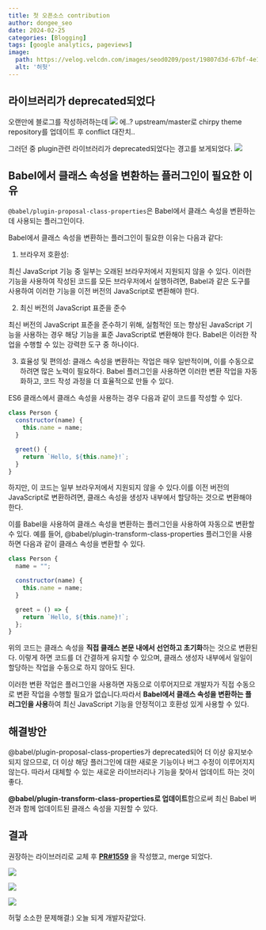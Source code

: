 ```yaml
---
title: 첫 오픈소스 contribution
author: dongee_seo
date: 2024-02-25
categories: [Blogging]
tags: [google analytics, pageviews]
image: 
  path: https://velog.velcdn.com/images/seod0209/post/19807d3d-67bf-4e1f-ae10-3971fb70c1e4/image.jpeg
  alt: '허헛'
---
```


## 라이브러리가 deprecated되었다

오랜만에 블로그를 작성하려하는데
![](https://velog.velcdn.com/images/seod0209/post/22253406-7576-4bb5-a54c-7847a5cc1454/image.jpg)
에..? upstream/master로 chirpy theme repository를 업데이트 후 conflict 대잔치..

그러던 중 plugin관련 라이브러리가 deprecated되었다는 경고를 보게되었다.
![](https://velog.velcdn.com/images/seod0209/post/c2e8fc5d-86e4-43ff-a8e2-1910468ce570/image.png)

## Babel에서 클래스 속성을 변환하는 플러그인이 필요한 이유

`@babel/plugin-proposal-class-properties`은 Babel에서 클래스 속성을 변환하는 데 사용되는 플러그인이다.

Babel에서 클래스 속성을 변환하는 플러그인이 필요한 이유는 다음과 같다:

1. 브라우저 호환성:

최신 JavaScript 기능 중 일부는 오래된 브라우저에서 지원되지 않을 수 있다. 이러한 기능을 사용하여 작성된 코드를 모든 브라우저에서 실행하려면, Babel과 같은 도구를 사용하여 이러한 기능을 이전 버전의 JavaScript로 변환해야 한다.

2. 최신 버전의 JavaScript 표준을 준수

최신 버전의 JavaScript 표준을 준수하기 위해, 실험적인 또는 향상된 JavaScript 기능을 사용하는 경우 해당 기능을 표준 JavaScript로 변환해야 한다. Babel은 이러한 작업을 수행할 수 있는 강력한 도구 중 하나이다.

3. 효율성 및 편의성:
   클래스 속성을 변환하는 작업은 매우 일반적이며, 이를 수동으로 하려면 많은 노력이 필요하다. Babel 플러그인을 사용하면 이러한 변환 작업을 자동화하고, 코드 작성 과정을 더 효율적으로 만들 수 있다.

ES6 클래스에서 클래스 속성을 사용하는 경우 다음과 같이 코드를 작성할 수 있다.

```jsx
class Person {
  constructor(name) {
    this.name = name;
  }

  greet() {
    return `Hello, ${this.name}!`;
  }
}
```

하지만, 이 코드는 일부 브라우저에서 지원되지 않을 수 있다.이를 이전 버전의 JavaScript로 변환하려면, 클래스 속성을 생성자 내부에서 할당하는 것으로 변환해야 한다.

이를 Babel을 사용하여 클래스 속성을 변환하는 플러그인을 사용하여 자동으로 변환할 수 있다. 예를 들어, @babel/plugin-transform-class-properties 플러그인을 사용하면 다음과 같이 클래스 속성을 변환할 수 있다.

```jsx
class Person {
  name = "";

  constructor(name) {
    this.name = name;
  }

  greet = () => {
    return `Hello, ${this.name}!`;
  };
}
```

위의 코드는 클래스 속성을 **직접 클래스 본문 내에서 선언하고 초기화**하는 것으로 변환된다. 이렇게 하면 코드를 더 간결하게 유지할 수 있으며, 클래스 생성자 내부에서 일일이 할당하는 작업을 수동으로 하지 않아도 된다.

이러한 변환 작업은 플러그인을 사용하면 자동으로 이루어지므로 개발자가 직접 수동으로 변환 작업을 수행할 필요가 없습니다.따라서 **Babel에서 클래스 속성을 변환하는 플러그인을 사용**하여 최신 JavaScript 기능을 안정적이고 호환성 있게 사용할 수 있다.

## 해결방안

@babel/plugin-proposal-class-properties가 deprecated되어 더 이상 유지보수되지 않으므로, 더 이상 해당 플러그인에 대한 새로운 기능이나 버그 수정이 이루어지지 않는다. 따라서 대체할 수 있는 새로운 라이브러리나 기능을 찾아서 업데이트 하는 것이 좋다.

**@babel/plugin-transform-class-properties로 업데이트**함으로써 최신 Babel 버전과 함께 업데이트된 클래스 속성을 지원할 수 있다.

## 결과

권장하는 라이브러리로 교체 후 **[PR#1559](https://github.com/cotes2020/jekyll-theme-chirpy/pull/1559)** 을 작성했고, merge 되었다.

![](https://velog.velcdn.com/images/seod0209/post/017f5d0a-e054-4468-a93a-6ff6234b0df8/image.png)

![](https://velog.velcdn.com/images/seod0209/post/9035d6fe-c48f-4905-ad65-d3b4ed49ef8d/image.png)

![](https://velog.velcdn.com/images/seod0209/post/19807d3d-67bf-4e1f-ae10-3971fb70c1e4/image.jpeg)

허헣 소소한 문제해결:) 오늘 되게 개발자같았다.
